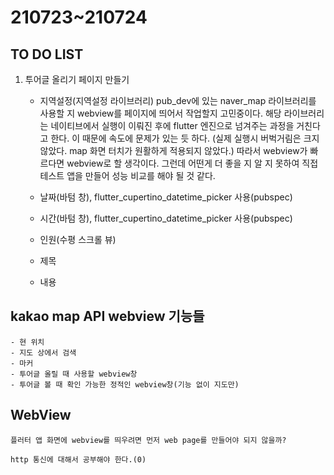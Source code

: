 # 210723~210724
## TO DO LIST
1. 투어글 올리기 페이지 만들기
    - 지역설정(지역설정 라이브러리)
      pub_dev에 있는 naver_map 라이브러리를 사용할 지 webview를 페이지에 띄어서 작업할지 고민중이다.
      해당 라이브러리는 네이티브에서 실행이 이뤄진 후에 flutter 엔진으로 넘겨주는 과정을 거친다고 한다. 이 때문에 속도에 문제가 있는 듯 하다.
      (실제 실행시 버벅거림은 크지 않았다. map 화면 터치가 원활하게 적용되지 않았다.)
      따라서 webview가 빠르다면 webview로 할 생각이다.
      그런데 어떤게 더 좋을 지 알 지 못하여 직접 테스트 앱을 만들어 성능 비교를 해야 될 것 같다.

    - 날짜(바텀 창), flutter_cupertino_datetime_picker 사용(pubspec) 
    - 시간(바텀 창), flutter_cupertino_datetime_picker 사용(pubspec) 
    - 인원(수평 스크롤 뷰)
    - 제목
    - 내용

## kakao map API webview 기능들
    - 현 위치
    - 지도 상에서 검색
    - 마커
    - 투어글 올릴 때 사용할 webview창
    - 투어글 볼 때 확인 가능한 정적인 webview창(기능 없이 지도만)
    
    

## WebView
    플러터 앱 화면에 webview를 띄우려면 먼저 web page를 만들어야 되지 않을까?
    
    http 통신에 대해서 공부해야 한다.(0)
